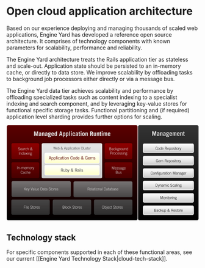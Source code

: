 # Open cloud application architecture

Based on our experience deploying and managing thousands of scaled web applications, Engine Yard 
has developed a reference open source architecture. It comprises of technology components with 
known parameters for scalability, performance and reliability. 

The Engine Yard architecture treats the Rails application tier as stateless and scale-out. Application 
state should be persisted to an in-memory cache, or directly to data store. We improve scalability by 
offloading tasks to background job processors either directly or via a message bus.

The Engine Yard data tier achieves scalability and performance by offloading specialized tasks such 
as content indexing to a specialist indexing and search component, and by leveraging key-value stores 
for functional specific storage tasks. Functional partitioning and (if required) application level 
sharding provides further options for scaling.

<img src="/images/cloud-architecture.png" />

## Technology stack

For specific components supported in each of these functional areas, see our current 
[[Engine Yard Technology Stack|cloud-tech-stack]].

